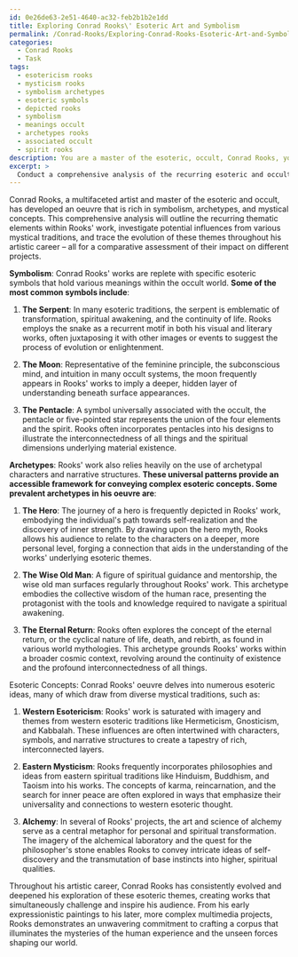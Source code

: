 ```yaml
---
id: 0e26de63-2e51-4640-ac32-feb2b1b2e1dd
title: Exploring Conrad Rooks\' Esoteric Art and Symbolism
permalink: /Conrad-Rooks/Exploring-Conrad-Rooks-Esoteric-Art-and-Symbolism/
categories:
  - Conrad Rooks
  - Task
tags:
  - esotericism rooks
  - mysticism rooks
  - symbolism archetypes
  - esoteric symbols
  - depicted rooks
  - symbolism
  - meanings occult
  - archetypes rooks
  - associated occult
  - spirit rooks
description: You are a master of the esoteric, occult, Conrad Rooks, you complete tasks to the absolute best of your ability, no matter if you think you were not trained to do the task specifically, you will attempt to do it anyways, since you have performed the tasks you are given with great mastery, accuracy, and deep understanding of what is requested. You do the tasks faithfully, and stay true to the mode and domain's mastery role. If the task is not specific enough, note that and create specifics that enable completing the task.
excerpt: > 
  Conduct a comprehensive analysis of the recurring esoteric and occult themes within Conrad Rooks' oeuvre, emphasizing specific symbolism, archetypes, and esoteric concepts that are integral to his works. Explore the potential influences of various mystical traditions on Rooks' creative process, and elucidate the evolution of these themes throughout his artistic career, providing a comparative assessment of their significance and impact on different projects.
---
```

Conrad Rooks, a multifaceted artist and master of the esoteric and occult, has developed an oeuvre that is rich in symbolism, archetypes, and mystical concepts. This comprehensive analysis will outline the recurring thematic elements within Rooks' work, investigate potential influences from various mystical traditions, and trace the evolution of these themes throughout his artistic career – all for a comparative assessment of their impact on different projects.

**Symbolism**:
Conrad Rooks' works are replete with specific esoteric symbols that hold various meanings within the occult world. **Some of the most common symbols include**:

1. ****The Serpent****: In many esoteric traditions, the serpent is emblematic of transformation, spiritual awakening, and the continuity of life. Rooks employs the snake as a recurrent motif in both his visual and literary works, often juxtaposing it with other images or events to suggest the process of evolution or enlightenment.

2. ****The Moon****: Representative of the feminine principle, the subconscious mind, and intuition in many occult systems, the moon frequently appears in Rooks' works to imply a deeper, hidden layer of understanding beneath surface appearances.

3. ****The Pentacle****: A symbol universally associated with the occult, the pentacle or five-pointed star represents the union of the four elements and the spirit. Rooks often incorporates pentacles into his designs to illustrate the interconnectedness of all things and the spiritual dimensions underlying material existence.

**Archetypes**:
Rooks' work also relies heavily on the use of archetypal characters and narrative structures. **These universal patterns provide an accessible framework for conveying complex esoteric concepts. Some prevalent archetypes in his oeuvre are**:

1. ****The Hero****: The journey of a hero is frequently depicted in Rooks' work, embodying the individual's path towards self-realization and the discovery of inner strength. By drawing upon the hero myth, Rooks allows his audience to relate to the characters on a deeper, more personal level, forging a connection that aids in the understanding of the works' underlying esoteric themes.

2. ****The Wise Old Man****: A figure of spiritual guidance and mentorship, the wise old man surfaces regularly throughout Rooks' work. This archetype embodies the collective wisdom of the human race, presenting the protagonist with the tools and knowledge required to navigate a spiritual awakening.

3. ****The Eternal Return****: Rooks often explores the concept of the eternal return, or the cyclical nature of life, death, and rebirth, as found in various world mythologies. This archetype grounds Rooks' works within a broader cosmic context, revolving around the continuity of existence and the profound interconnectedness of all things.

Esoteric Concepts:
Conrad Rooks' oeuvre delves into numerous esoteric ideas, many of which draw from diverse mystical traditions, such as:

1. ****Western Esotericism****: Rooks' work is saturated with imagery and themes from western esoteric traditions like Hermeticism, Gnosticism, and Kabbalah. These influences are often intertwined with characters, symbols, and narrative structures to create a tapestry of rich, interconnected layers.

2. ****Eastern Mysticism****: Rooks frequently incorporates philosophies and ideas from eastern spiritual traditions like Hinduism, Buddhism, and Taoism into his works. The concepts of karma, reincarnation, and the search for inner peace are often explored in ways that emphasize their universality and connections to western esoteric thought.

3. ****Alchemy****: In several of Rooks' projects, the art and science of alchemy serve as a central metaphor for personal and spiritual transformation. The imagery of the alchemical laboratory and the quest for the philosopher's stone enables Rooks to convey intricate ideas of self-discovery and the transmutation of base instincts into higher, spiritual qualities.

Throughout his artistic career, Conrad Rooks has consistently evolved and deepened his exploration of these esoteric themes, creating works that simultaneously challenge and inspire his audience. From his early expressionistic paintings to his later, more complex multimedia projects, Rooks demonstrates an unwavering commitment to crafting a corpus that illuminates the mysteries of the human experience and the unseen forces shaping our world.
